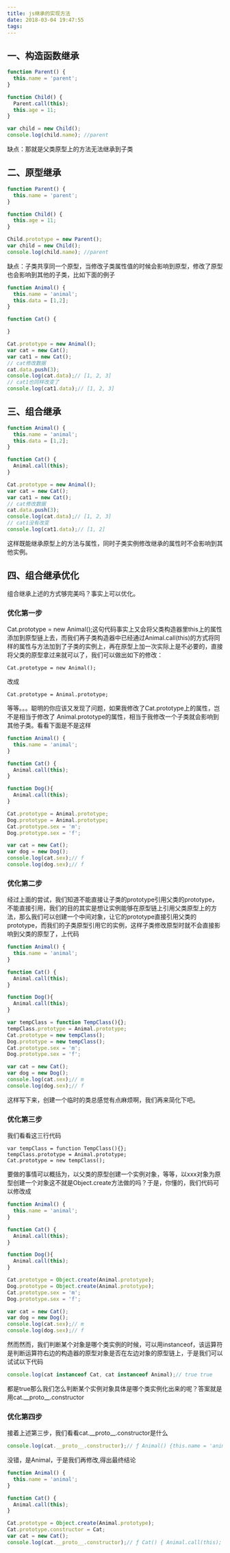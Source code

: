 ```yaml
---
title: js继承的实现方法
date: 2018-03-04 19:47:55
tags:
---
```

## 一、构造函数继承
```javascript
function Parent() {
  this.name = 'parent';
}

function Child() {
  Parent.call(this);
  this.age = 11;
}

var child = new Child();
console.log(child.name); //parent
```
缺点：那就是父类原型上的方法无法继承到子类
<!-- MORE -->
## 二、原型继承
```javascript
function Parent() {
  this.name = 'parent';
}

function Child() {
  this.age = 11;
}

Child.prototype = new Parent();
var child = new Child();
console.log(child.name); //parent
```
缺点：子类共享同一个原型，当修改子类属性值的时候会影响到原型，修改了原型也会影响到其他的子类，比如下面的例子
```javascript
function Animal() {
  this.name = 'animal';
  this.data = [1,2];
}

function Cat() {

}

Cat.prototype = new Animal();
var cat = new Cat();
var cat1 = new Cat();
// cat修改数据
cat.data.push(3);
console.log(cat.data);// [1, 2, 3]
// cat1也同样改变了
console.log(cat1.data);// [1, 2, 3]
```

## 三、组合继承
```javascript
function Animal() {
  this.name = 'animal';
  this.data = [1,2];
}

function Cat() {
  Animal.call(this);
}

Cat.prototype = new Animal();
var cat = new Cat();
var cat1 = new Cat();
// cat修改数据
cat.data.push(3);
console.log(cat.data);// [1, 2, 3]
// cat1没有改变
console.log(cat1.data);// [1, 2]
```
这样既能继承原型上的方法与属性，同时子类实例修改继承的属性时不会影响到其他实例。

## 四、组合继承优化
组合继承上述的方式够完美吗？事实上可以优化。
### 优化第一步
Cat.prototype = new Animal();这句代码事实上又会将父类构造器里this上的属性添加到原型链上去，而我们再子类构造器中已经通过Animal.call(this)的方式将同样的属性与方法加到了子类的实例上，再在原型上加一次实际上是不必要的，直接将父类的原型拿过来就可以了，我们可以做出如下的修改：
```
Cat.prototype = new Animal();
```
改成
```
Cat.prototype = Animal.prototype;
```
等等。。。聪明的你应该又发现了问题，如果我修改了Cat.prototype上的属性，岂不是相当于修改了 Animal.prototype的属性，相当于我修改一个子类就会影响到其他子类。看看下面是不是这样
```javascript
function Animal() {
  this.name = 'animal';
}

function Cat() {
  Animal.call(this);
}

function Dog(){
  Animal.call(this);
}

Cat.prototype = Animal.prototype;
Dog.prototype = Animal.prototype;
Cat.prototype.sex = 'm';
Dog.prototype.sex = 'f';

var cat = new Cat();
var dog = new Dog();
console.log(cat.sex);// f
console.log(dog.sex);// f
```
### 优化第二步
经过上面的尝试，我们知道不能直接让子类的prototype引用父类的prototype，不能直接引用，我们的目的其实是想让实例能够在原型链上引用父类原型上的方法，那么我们可以创建一个中间对象，让它的prototype直接引用父类的prototype，而我们的子类原型引用它的实例，这样子类修改原型时就不会直接影响到父类的原型了，上代码
```javascript
function Animal() {
  this.name = 'animal';
}

function Cat() {
  Animal.call(this);
}

function Dog(){
  Animal.call(this);
}

var tempClass = function TempClass(){};
tempClass.prototype = Animal.prototype;
Cat.prototype = new tempClass();
Dog.prototype = new tempClass();
Cat.prototype.sex = 'm';
Dog.prototype.sex = 'f';

var cat = new Cat();
var dog = new Dog();
console.log(cat.sex);// m
console.log(dog.sex);// f
```
这样写下来，创建一个临时的类总感觉有点麻烦啊，我们再来简化下吧。

### 优化第三步
我们看看这三行代码
```
var tempClass = function TempClass(){};
tempClass.prototype = Animal.prototype;
Cat.prototype = new tempClass();
```
要做的事情可以概括为，以父类的原型创建一个实例对象，等等，以xxx对象为原型创建一个对象这不就是Object.create方法做的吗？于是，你懂的，我们代码可以修改成
```javascript
function Animal() {
  this.name = 'animal';
}

function Cat() {
  Animal.call(this);
}

function Dog(){
  Animal.call(this);
}

Cat.prototype = Object.create(Animal.prototype);
Dog.prototype = Object.create(Animal.prototype);
Cat.prototype.sex = 'm';
Dog.prototype.sex = 'f';

var cat = new Cat();
var dog = new Dog();
console.log(cat.sex);// m
console.log(dog.sex);// f
```
然而然而，我们判断某个对象是哪个类实例的时候，可以用instanceof，该运算符是判断运算符右边的构造器的原型对象是否在左边对象的原型链上，于是我们可以试试以下代码
```javascript
console.log(cat instanceof Cat, cat instanceof Animal);// true true
```
都是true那么我们怎么判断某个实例对象具体是哪个类实例化出来的呢？答案就是用cat.\_\_proto\_\_.constructor

### 优化第四步
接着上述第三步，我们看看cat.\_\_proto\_\_.constructor是什么
```javascript
console.log(cat.__proto__.constructor);// ƒ Animal() {this.name = 'animal';}
```
没错，是Animal，于是我们再修改,得出最终结论
```javascript
function Animal() {
  this.name = 'animal';
}

function Cat() {
  Animal.call(this);
}

Cat.prototype = Object.create(Animal.prototype);
Cat.prototype.constructor = Cat;
var cat = new Cat();
console.log(cat.__proto__.constructor);// ƒ Cat() { Animal.call(this); }
```
